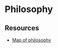 # Philosophy

## Resources

-   [Map of philosophy](https://homepage.univie.ac.at/maximilian.noichl/full/zoom_final/index.html)

